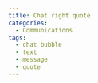 ```yaml
---
title: Chat right quote
categories:
  - Communications
tags:
  - chat bubble
  - text
  - message
  - quote
---
```

